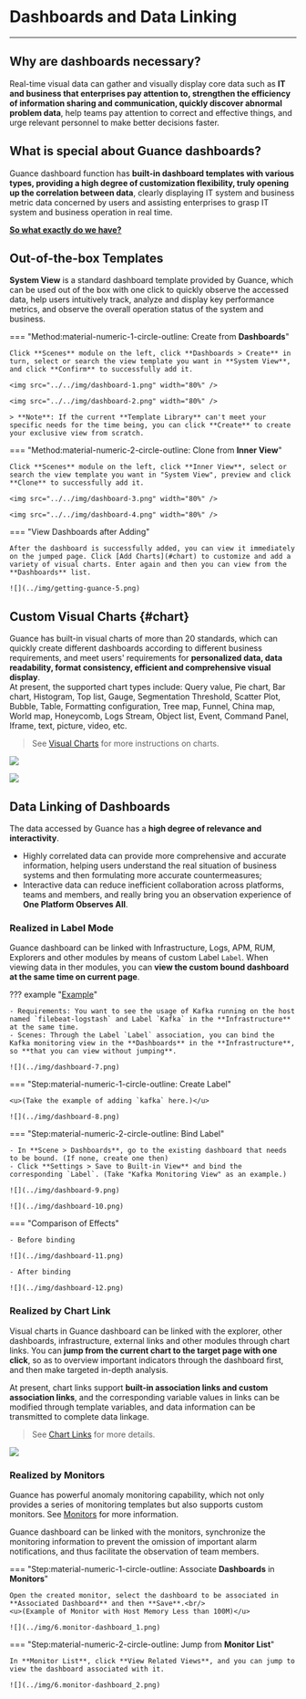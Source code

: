 # Dashboards and Data Linking
---

## Why are dashboards necessary?

Real-time visual data can gather and visually display core data such as **IT and business that enterprises pay attention to, strengthen the efficiency of information sharing and communication, quickly discover abnormal problem data**, help teams pay attention to correct and effective things, and urge relevant personnel to make better decisions faster.

## What is special about Guance dashboards?    
Guance dashboard function has **built-in dashboard templates with various types, providing a high degree of customization flexibility, truly opening up the correlation between data**, clearly displaying IT system and business metric data concerned by users and assisting enterprises to grasp IT system and business operation in real time.

<u>**So what exactly do we have?**</u>   
## Out-of-the-box Templates

**System View** is a standard dashboard template provided by Guance, which can be used out of the box with one click to quickly observe the accessed data, help users intuitively track, analyze and display key performance metrics, and observe the overall operation status of the system and business.

<div class="grid" markdown>

=== "Method:material-numeric-1-circle-outline: Create from **Dashboards**"
    
    Click **Scenes** module on the left, click **Dashboards > Create** in turn, select or search the view template you want in **System View**, and click **Confirm** to successfully add it.

    <img src="../../img/dashboard-1.png" width="80%" />

    <img src="../../img/dashboard-2.png" width="80%" />

    > **Note**: If the current **Template Library** can't meet your specific needs for the time being, you can click **Create** to create your exclusive view from scratch.

=== "Method:material-numeric-2-circle-outline: Clone from **Inner View**"

    Click **Scenes** module on the left, click **Inner View**, select or search the view template you want in "System View", preview and click **Clone** to successfully add it.

    <img src="../../img/dashboard-3.png" width="80%" />

    <img src="../../img/dashboard-4.png" width="80%" />


=== "View Dashboards after Adding"

    After the dashboard is successfully added, you can view it immediately on the jumped page. Click [Add Charts](#chart) to customize and add a variety of visual charts. Enter again and then you can view from the **Dashboards** list.

    ![](../img/getting-guance-5.png)

</div>


## Custom Visual Charts {#chart}


Guance has built-in visual charts of more than 20 standards, which can quickly create different dashboards according to different business requirements, and meet users' requirements for **personalized data, data readability, format consistency, efficient and comprehensive visual display**. <br/>
At present, the supported chart types include: Query value, Pie chart, Bar chart, Histogram, Top list, Gauge, Segmentation Threshold, Scatter Plot, Bubble, Table, Formatting configuration, Tree map, Funnel, China map, World map, Honeycomb, Logs Stream, Object list, Event, Command Panel, Iframe, text, picture, video, etc.

> See [Visual Charts](../../scene/visual-chart/index.md) for more instructions on charts.

![](../img/dashboard-5.png)

![](../img/dashboard-6.png)

## Data Linking of Dashboards

The data accessed by Guance has a **high degree of relevance and interactivity**.

- Highly correlated data can provide more comprehensive and accurate information, helping users understand the real situation of business systems and then formulating more accurate countermeasures;
- Interactive data can reduce inefficient collaboration across platforms, teams and members, and really bring you an observation experience of **One Platform Observes All**.

### Realized in Label Mode

Guance dashboard can be linked with Infrastructure, Logs, APM, RUM, Explorers and other modules by means of custom Label `Label`. When viewing data in ther modules, you can **view the custom bound dashboard at the same time on current page**.

??? example "<u>Example</u>"

    - Requirements: You want to see the usage of Kafka running on the host named `filebeat-logstash` and Label `Kafka` in the **Infrastructure** at the same time.
    - Scenes: Through the Label `Label` association, you can bind the Kafka monitoring view in the **Dashboards** in the **Infrastructure**, so **that you can view without jumping**.

    ![](../img/dashboard-7.png)

<div class="grid" markdown>

=== "Step:material-numeric-1-circle-outline: Create Label"

    <u>(Take the example of adding `kafka` here.)</u>

    ![](../img/dashboard-8.png)

=== "Step:material-numeric-2-circle-outline: Bind Label"
    
    - In **Scene > Dashboards**, go to the existing dashboard that needs to be bound. (If none, create one then)
    - Click **Settings > Save to Built-in View** and bind the corresponding `Label`. (Take "Kafka Monitoring View" as an example.)

    ![](../img/dashboard-9.png)

    ![](../img/dashboard-10.png)


=== "Comparison of Effects"

    - Before binding

    ![](../img/dashboard-11.png)

    - After binding

    ![](../img/dashboard-12.png)

</div>

### Realized by Chart Link

Visual charts in Guance dashboard can be linked with the explorer, other dashboards, infrastructure, external links and other modules through chart links. You can **jump from the current chart to the target page with one click**, so as to overview important indicators through the dashboard first, and then make targeted in-depth analysis.

At present, chart links support **built-in association links and custom association links**, and the corresponding variable values in links can be modified through template variables, and data information can be transmitted to complete data linkage.

> See [Chart Links](../../scene/visual-chart/chart-link.md) for more details.

![](../img/dashboard-13.png)



### Realized by Monitors

Guance has powerful anomaly monitoring capability, which not only provides a series of monitoring templates but also supports custom monitors. See [Monitors](../../monitoring/index.md) for more information.

Guance dashboard can be linked with the monitors, synchronize the monitoring information to prevent the omission of important alarm notifications, and thus facilitate the observation of team members.

<div class="grid" markdown>

=== "Step:material-numeric-1-circle-outline: Associate **Dashboards** in **Monitors**"

    Open the created monitor, select the dashboard to be associated in **Associated Dashboard** and then **Save**.<br/>
    <u>(Example of Monitor with Host Memory Less than 100M)</u>

    ![](../img/6.monitor-dashboard_1.png)

=== "Step:material-numeric-2-circle-outline: Jump from **Monitor List**"

    In **Monitor List**, click **View Related Views**, and you can jump to view the dashboard associated with it.

    ![](../img/6.monitor-dashboard_2.png)

</div>
